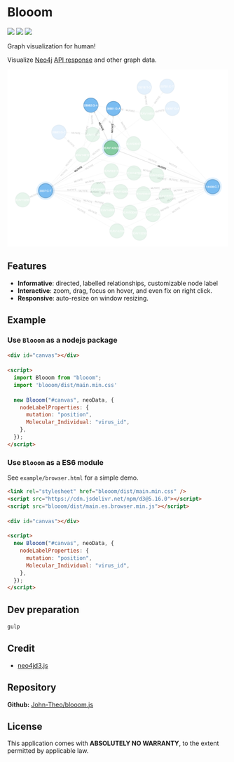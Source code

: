 # Blooom

![](https://img.shields.io/badge/build-passing-success) ![](https://img.shields.io/badge/language-nodejs-orange.svg) ![](http://img.shields.io/badge/license-ISC-lightgrey)

Graph visualization for human! 

Visualize [Neo4j](https://neo4j.com/) [API response](https://neo4j.com/docs/http-api/current/introduction) and other graph data.

![](./img/readme.png)

## Features

- **Informative**: directed, labelled relationships, customizable node label
- **Interactive**: zoom, drag, focus on hover, and even fix on right click.
- **Responsive**: auto-resize on window resizing.

## Example

### Use `Blooom` as a nodejs package

```html
<div id="canvas"></div>

<script>
  import Blooom from "blooom";
  import 'blooom/dist/main.min.css'

  new Blooom("#canvas", neoData, {
    nodeLabelProperties: {
      mutation: "position",
      Molecular_Individual: "virus_id",
    },
  });
</script>
```

### Use `Blooom` as a ES6 module

See `example/browser.html` for a simple demo.

```html
<link rel="stylesheet" href="blooom/dist/main.min.css" />
<script src="https://cdn.jsdelivr.net/npm/d3@5.16.0"></script>
<script src="blooom/dist/main.es.browser.min.js"></script>

<div id="canvas"></div>

<script>
  new Blooom("#canvas", neoData, {
    nodeLabelProperties: {
      mutation: "position",
      Molecular_Individual: "virus_id",
    },
  });
</script>
```

## Dev preparation

```bash
gulp
```

## Credit

- [neo4jd3.js](https://github.com/eisman/neo4jd3)

## Repository

**Github:** [John-Theo/blooom.js](https://github.com/John-Theo/blooom.js)

## License

This application comes with **ABSOLUTELY NO WARRANTY**, to the extent permitted by applicable law.
